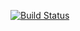 [![Build Status](https://travis-ci.org/fadils/readrightwrong.svg?branch=master)](https://travis-ci.org/fadils/readrightwrong)